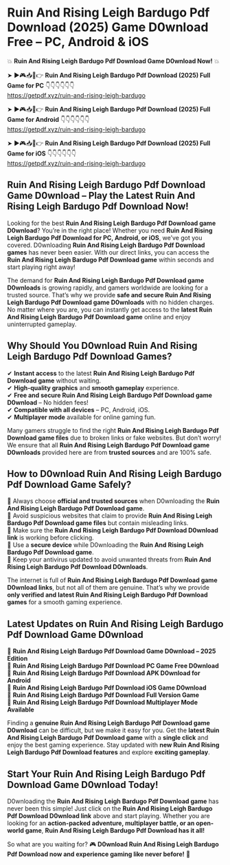 # Ruin And Rising Leigh Bardugo Pdf Download (2025) Game D0wnload Free – PC, Android & iOS

💥 **Ruin And Rising Leigh Bardugo Pdf Download Game D0wnload Now!** 💥  

➤ ►🎮📥📱👉 **Ruin And Rising Leigh Bardugo Pdf Download (2025) Full Game for PC** 👇👇👇👇👇👇  
https://getpdf.xyz/ruin-and-rising-leigh-bardugo  

➤ ►🎮📥📱👉 **Ruin And Rising Leigh Bardugo Pdf Download (2025) Full Game for Android** 👇👇👇👇👇👇  
https://getpdf.xyz/ruin-and-rising-leigh-bardugo  

➤ ►🎮📥📱👉 **Ruin And Rising Leigh Bardugo Pdf Download (2025) Full Game for iOS** 👇👇👇👇👇👇  
https://getpdf.xyz/ruin-and-rising-leigh-bardugo  

## Ruin And Rising Leigh Bardugo Pdf Download Game D0wnload – Play the Latest Ruin And Rising Leigh Bardugo Pdf Download Now!

Looking for the best **Ruin And Rising Leigh Bardugo Pdf Download game D0wnload**? You’re in the right place! Whether you need **Ruin And Rising Leigh Bardugo Pdf Download for PC, Android, or iOS**, we’ve got you covered. D0wnloading **Ruin And Rising Leigh Bardugo Pdf Download games** has never been easier. With our direct links, you can access the **Ruin And Rising Leigh Bardugo Pdf Download game** within seconds and start playing right away!  

The demand for **Ruin And Rising Leigh Bardugo Pdf Download game D0wnloads** is growing rapidly, and gamers worldwide are looking for a trusted source. That’s why we provide **safe and secure Ruin And Rising Leigh Bardugo Pdf Download game D0wnloads** with no hidden charges. No matter where you are, you can instantly get access to the **latest Ruin And Rising Leigh Bardugo Pdf Download game** online and enjoy uninterrupted gameplay.  

## **Why Should You D0wnload Ruin And Rising Leigh Bardugo Pdf Download Games?**  

✔ **Instant access** to the latest **Ruin And Rising Leigh Bardugo Pdf Download game** without waiting.  
✔ **High-quality graphics** and **smooth gameplay** experience.  
✔ **Free and secure Ruin And Rising Leigh Bardugo Pdf Download game D0wnload** – No hidden fees!  
✔ **Compatible with all devices** – PC, Android, iOS.  
✔ **Multiplayer mode** available for online gaming fun.  

Many gamers struggle to find the right **Ruin And Rising Leigh Bardugo Pdf Download game files** due to broken links or fake websites. But don’t worry! We ensure that all **Ruin And Rising Leigh Bardugo Pdf Download game D0wnloads** provided here are from **trusted sources** and are 100% safe.  

## **How to D0wnload Ruin And Rising Leigh Bardugo Pdf Download Game Safely?**  

📌 Always choose **official and trusted sources** when D0wnloading the **Ruin And Rising Leigh Bardugo Pdf Download game**.  
📌 Avoid suspicious websites that claim to provide **Ruin And Rising Leigh Bardugo Pdf Download game files** but contain misleading links.  
📌 Make sure the **Ruin And Rising Leigh Bardugo Pdf Download D0wnload link** is working before clicking.  
📌 Use a **secure device** while D0wnloading the **Ruin And Rising Leigh Bardugo Pdf Download game**.  
📌 Keep your antivirus updated to avoid unwanted threats from **Ruin And Rising Leigh Bardugo Pdf Download D0wnloads**.  

The internet is full of **Ruin And Rising Leigh Bardugo Pdf Download game D0wnload links**, but not all of them are genuine. That’s why we provide **only verified and latest Ruin And Rising Leigh Bardugo Pdf Download games** for a smooth gaming experience.  

## **Latest Updates on Ruin And Rising Leigh Bardugo Pdf Download Game D0wnload**  

🔹 **Ruin And Rising Leigh Bardugo Pdf Download Game D0wnload – 2025 Edition**  
🔹 **Ruin And Rising Leigh Bardugo Pdf Download PC Game Free D0wnload**  
🔹 **Ruin And Rising Leigh Bardugo Pdf Download APK D0wnload for Android**  
🔹 **Ruin And Rising Leigh Bardugo Pdf Download iOS Game D0wnload**  
🔹 **Ruin And Rising Leigh Bardugo Pdf Download Full Version Game**  
🔹 **Ruin And Rising Leigh Bardugo Pdf Download Multiplayer Mode Available**  

Finding a **genuine Ruin And Rising Leigh Bardugo Pdf Download game D0wnload** can be difficult, but we make it easy for you. Get the **latest Ruin And Rising Leigh Bardugo Pdf Download game** with a **single click** and enjoy the best gaming experience. Stay updated with **new Ruin And Rising Leigh Bardugo Pdf Download features** and explore **exciting gameplay**.  

## **Start Your Ruin And Rising Leigh Bardugo Pdf Download Game D0wnload Today!**  

D0wnloading the **Ruin And Rising Leigh Bardugo Pdf Download game** has never been this simple! Just click on the **Ruin And Rising Leigh Bardugo Pdf Download D0wnload link** above and start playing. Whether you are looking for an **action-packed adventure, multiplayer battle, or an open-world game**, **Ruin And Rising Leigh Bardugo Pdf Download has it all!**  

So what are you waiting for? 🎮 **D0wnload Ruin And Rising Leigh Bardugo Pdf Download now and experience gaming like never before!** 🚀  